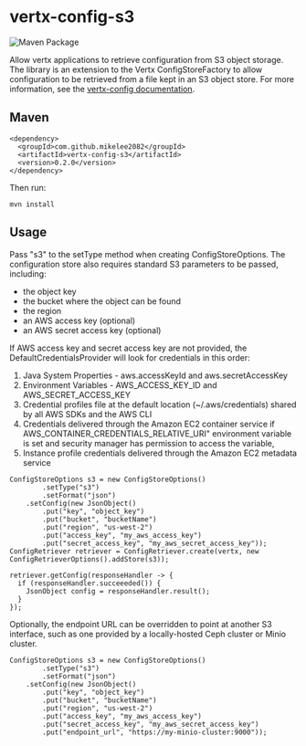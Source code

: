 # vertx-config-s3

![Maven Package](https://github.com/mikelee2082/vertx-config-s3/workflows/Maven%20Package/badge.svg?branch=v0.2.0)

Allow vertx applications to retrieve configuration from S3 object storage. The library is an extension to the Vertx ConfigStoreFactory to allow configuration to be retrieved from a file kept in an S3 object store. For more information, see the [vertx-config documentation](https://vertx.io/docs/vertx-config/java/).

## Maven

```
<dependency>
  <groupId>com.github.mikelee2082</groupId>
  <artifactId>vertx-config-s3</artifactId>
  <version>0.2.0</version>
</dependency>
```
Then run:

```
mvn install
```

## Usage

Pass "s3" to the setType method when creating ConfigStoreOptions. The configuration store also requires standard S3 parameters to be passed, including:

- the object key
- the bucket where the object can be found
- the region
- an AWS access key (optional)
- an AWS secret access key (optional)

If AWS access key and secret access key are not provided, the DefaultCredentialsProvider will look for credentials in this order:
  1. Java System Properties - aws.accessKeyId and aws.secretAccessKey
  2. Environment Variables - AWS_ACCESS_KEY_ID and AWS_SECRET_ACCESS_KEY
  3. Credential profiles file at the default location (~/.aws/credentials) shared by all AWS SDKs and the AWS CLI
  4. Credentials delivered through the Amazon EC2 container service if AWS_CONTAINER_CREDENTIALS_RELATIVE_URI" environment variable is set and security manager has permission to access the variable,
  5. Instance profile credentials delivered through the Amazon EC2 metadata service

```
ConfigStoreOptions s3 = new ConfigStoreOptions()
        .setType("s3")
        .setFormat("json")
	.setConfig(new JsonObject()
		.put("key", "object_key")
		.put("bucket", "bucketName")
		.put("region", "us-west-2")
		.put("access_key", "my_aws_access_key")
		.put("secret_access_key", "my_aws_secret_access_key"));
ConfigRetriever retriever = ConfigRetriever.create(vertx, new ConfigRetrieverOptions().addStore(s3));

retriever.getConfig(responseHandler -> {
  if (responseHandler.succeeeded()) {
    JsonObject config = responseHandler.result();
  }
});
```

Optionally, the endpoint URL can be overridden to point at another S3 interface, such as one provided by a locally-hosted Ceph cluster or Minio cluster.

```
ConfigStoreOptions s3 = new ConfigStoreOptions()
        .setType("s3")
        .setFormat("json")
	.setConfig(new JsonObject()
		.put("key", "object_key")
		.put("bucket", "bucketName")
		.put("region", "us-west-2")
		.put("access_key", "my_aws_access_key")
		.put("secret_access_key", "my_aws_secret_access_key")
		.put("endpoint_url", "https://my-minio-cluster:9000"));
```
